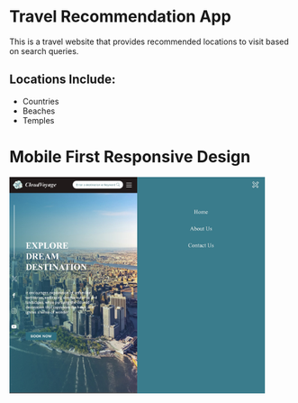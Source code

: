 # Travel Recommendation App 

This is a travel website that provides recommended locations to visit based on search queries.

## Locations Include:

- Countries
- Beaches
- Temples
  
# Mobile First Responsive Design

<div style="display: flex;">
  <img src="Images/home.jpeg" width="45%" />
  <img src="Images/menu.jpeg" width="45%" />
</div>
